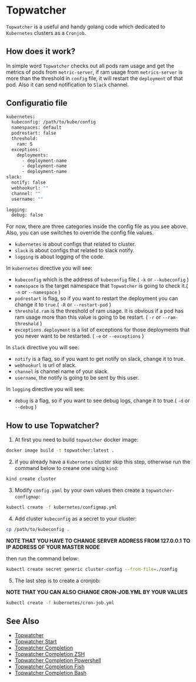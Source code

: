 # Topwatcher

`Topwatcher` is a useful and handy golang code which dedicated to `Kubernetes` clusters as a `Cronjob`.

## How does it work?

In simple word `Topwatcher` checks out all pods ram usage and get the metrics of pods from `metric-server`, if ram usage from `metrics-server` is more than the threshold in `config` file, it will restart the `deployment` of that pod. Also it can send notification to `Slack` channel.

## Configuratio file

```bash
kubernetes:
  kubeconfig: /path/to/kube/config
  namespaces: default
  podrestart: false
  threshold:
    ram: 5
  exceptions:
    deployments:
      - deployment-name
      - deployment-name
      - deployment-name
slack:
  notify: false
  webhookurl: ""
  channel: ""
  username: ""

logging:
  debug: false
```

For now, there are three categories inside the config file as you see above. Also, you can use switches to override the config file values.

* `kubernetes` is about configs that related to cluster. 
* `slack` is about configs that related to slack notify.
* `logging` is about logging of the code.

In `kubernetes` directive you will see:

* `kubeconfig` which is the address of `kubeconfig` file.( `-k` or `--kubeconfig` )
* `namespace` is the target namespace that `Topwatcher` is going to check it.( `-n` or `--namespace` )
* `podrestart` is flag, so if you want to restart the deployment you can change it to `true`.( `-R` or `--restart-pod` )
* `threshold.ram` is the threshold of ram usage. It is obvious if a pod has ram usage more than this value is going to be restart. ( `-r` or `--ram-threshold` )
* `exceptions.deployment` is a list of exceptions for those deployments that you never want to be restarted. ( `-e` or `--exceptions` )

In `slack` directive you will see:

* `notify` is a flag, so if you want to get notify on slack, change it to true.
* `webhookurl` is url of slack.
* `channel` is channel name of your slack.
* `username`, the notify is going to be sent by this user.

In `logging` directive you will see:

* `debug` is a flag, so if you want to see debug logs, change it to true.( `-d` or `--debug` )

## How to use Topwatcher?

1. At first you need to build `topwatcher` docker image:

```bash
docker image build -t topwatcher:latest .
```

2. if you already have a `Kubernetes` cluster skip this step, otherwise run the command below to creane one using `kind`:

```bash
kind create cluster
```

3. Modify `config.yaml` by your own values then create a `topwatcher-configmap`:

```bash
kubectl create -f kubernetes/configmap.yml
```

4. Add cluster `kubeconfig` as a secret to your cluster:

```bash
cp /path/to/kubeconfig .
```

**NOTE THAT YOU HAVE TO CHANGE SERVER ADDRESS FROM 127.0.0.1 TO IP ADDRESS OF YOUR MASTER NODE**

then run the command below:

```bash
kubectl create secret generic cluster-config --from-file=./config
```

5. The last step is to create a cronjob:

**NOTE THAT YOU CAN ALSO CHANGE CRON-JOB.YML BY YOUR VALUES**

```bash
kubectl create -f kubernetes/cron-job.yml
```

## See Also

* [Topwatcher](docs/topwatcher.md)
* [Topwatcher Start](docs/topwatcher_start.md)
* [Topwatcher Completion](docs/topwatcher_completion.md)
* [Topwatcher Completion ZSH](docs/topwatcher_completion_zsh.md)
* [Topwatcher Completion Powershell](docs/topwatcher_completion_powershell.md)
* [Topwatcher Completion Fish](docs/topwatcher_completion_fish.md)
* [Topwatcher Completion Bash](docs/topwatcher_completion_bash.md)